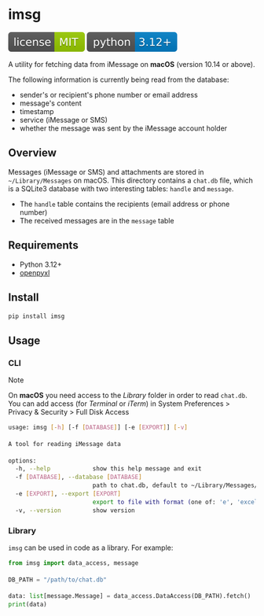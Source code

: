 # imsg

![](img/license.svg) ![](img/python.svg)

A utility for fetching data from iMessage on **macOS** (version 10.14 or above).

The following information is currently being read from the database:

* sender's or recipient's phone number or email address
* message's content
* timestamp
* service (iMessage or SMS)
* whether the message was sent by the iMessage account holder

## Overview

Messages (iMessage or SMS) and attachments are stored in `~/Library/Messages` on macOS. This directory contains a `chat.db` file, which is a SQLite3 database with two interesting tables: `handle` and `message`.

* The `handle` table contains the recipients (email address or phone number)
* The received messages are in the `message` table

## Requirements

* Python 3.12+
* [openpyxl](https://pypi.org/project/openpyxl/)

## Install

    pip install imsg

## Usage

### CLI

> [!note]
> On **macOS** you need access to the *Library* folder in order to read `chat.db`. You can add access (for *Terminal* or *iTerm*) in
> System Preferences > Privacy & Security > Full Disk Access

```sh
usage: imsg [-h] [-f [DATABASE]] [-e [EXPORT]] [-v]

A tool for reading iMessage data

options:
  -h, --help            show this help message and exit
  -f [DATABASE], --database [DATABASE]
                        path to chat.db, default to ~/Library/Messages/chat.db
  -e [EXPORT], --export [EXPORT]
                        export to file with format (one of: 'e', 'excel', 's', 'sqlite', 'sqlite3')
  -v, --version         show version
```

### Library

`imsg` can be used in code as a library. For example:

```python
from imsg import data_access, message

DB_PATH = "/path/to/chat.db"

data: list[message.Message] = data_access.DataAccess(DB_PATH).fetch()
print(data)
```